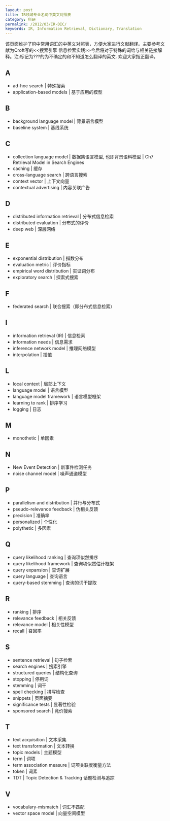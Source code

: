 ```yaml
---
layout: post
title: IR领域专业名词中英文对照表
category: 科研
permalink: /2012/03/IR-DIC/
keywords: IR, Information Retrieval, Dictionary, Translation
---
```


该页面维护了IR中常用词汇的中英文对照表，方便大家进行文献翻译。主要参考文献为Croft写的<<搜索引擎 信息检索实践>>今后将对于特殊的词给与相关链接解释。注:标记为???的为不确定的和不知道怎么翻译的英文. 欢迎大家指正翻译。

## A
* ad-hoc search | 特殊搜索
* application-based models | 基于应用的模型

## B
* background language model | 背景语言模型
* baseline system | 基线系统

## C
* collection language model | 数据集语言模型, 也即背景语料模型 | Ch7 Retrieval Model in Search Engines
* caching | 缓存
* cross-language search | 跨语言搜索
* context vector | 上下文向量
* contextual advertising | 内容关联广告


## D
* distributed information retrieval | 分布式信息检索
* distributed evaluation | 分布式的评价
* deep web | 深层网络

## E
* exponential distribution | 指数分布
* evaluation metric | 评价指标
* empirical word distribution | 实证词分布
* exploratory search | 探索式搜索

## F
* federated search | 联合搜索（即分布式信息检索）

## I
* information retrieval (IR) | 信息检索
* information needs | 信息需求
* inference network model | 推理网络模型
* interpolation | 插值

## L
* local context | 局部上下文
* language model | 语言模型
* language model framework | 语言模型框架
* learning to rank | 排序学习
* logging | 日志

## M
* monothetic | 单因素

## N
* New Event Detection | 新事件检测任务
* noise channel model | 噪声通道模型

##  P
* parallelism and distribution | 并行与分布式
* pseudo-relevance feedback | 伪相关反馈
* precision | 准确率
* personalized | 个性化
* polythetic | 多因素

## Q
* query likelihood ranking | 查询项似然排序
* query likelihood framework | 查询项似然估计框架
* query expansion | 查询扩展
* query language | 查询语言
* query-based stemming | 查询的词干提取


## R
* ranking | 排序
* relevance feedback | 相关反馈
* relevance model | 相关性模型
* recall | 召回率


## S
* sentence retrieval | 句子检索
* search engines | 搜索引擎
* structured queries | 结构化查询
* stopping | 停用词
* stemming | 词干
* spell checking | 拼写检查
* snippets | 页面摘要
* significance tests | 显著性检验
* sponsored search | 竞价搜索


## T
* text acquisition | 文本采集
* text transformation | 文本转换
* topic models | 主题模型
* term | 词项
* term association measure | 词项关联度衡量方法
* token | 词素
* TDT | Topic Detection & Tracking 话题检测与追踪

## V
* vocabulary-mismatch | 词汇不匹配
* vector space model | 向量空间模型



